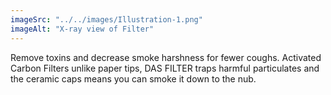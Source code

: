 ```yaml
---
imageSrc: "../../images/Illustration-1.png"
imageAlt: "X-ray view of Filter"
---
```


Remove toxins and decrease smoke harshness for fewer coughs. Activated Carbon Filters unlike paper tips, DAS FILTER traps harmful particulates and the ceramic caps means you can smoke it down to the nub.

<a href="https://uploads-ssl.webflow.com/6463d94c31905c687cd16876/64efad7740538a4185ec5ff5_Illustration1.png" target="_blank" rel="nofollow noopener noreferrer" aria-label="External Link">
